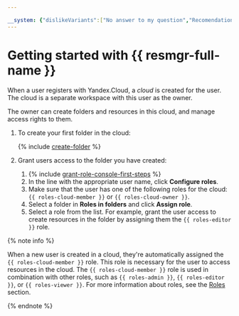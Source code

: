 ```yaml
---

__system: {"dislikeVariants":["No answer to my question","Recomendations didn't help","The content doesn't match title","Other"]}
---
```

# Getting started with {{ resmgr-full-name }}

When a user registers with Yandex.Cloud, a _cloud_ is created for the user. The cloud is a separate workspace with this user as the owner.

The owner can create folders and resources in this cloud, and manage access rights to them.

1. To create your first folder in the cloud:

    {% include [create-folder](../_includes/create-folder.md) %}

2. Grant users access to the folder you have created:
    1. {% include [grant-role-console-first-steps](../_includes/iam/grant-role-console-first-steps.md) %}
    1. In the line with the appropriate user name, click **Configure roles**.
    1. Make sure that the user has one of the following roles for the cloud: `{{ roles-cloud-member }}` or `{{ roles-cloud-owner }}`.
    1. Select a folder in **Roles in folders** and click **Assign role**.
    1. Select a role from the list. For example, grant the user access to create resources in the folder by assigning them the `{{ roles-editor }}` role.

{% note info %}

When a new user is created in a cloud, they're automatically assigned the `{{ roles-cloud-member }}` role. This role is necessary for the user to access resources in the cloud. The `{{ roles-cloud-member }}` role is used in combination with other roles, such as `{{ roles-admin }}`, `{{ roles-editor }}`, or `{{ roles-viewer }}`. For more information about roles, see the [Roles](../iam/concepts/access-control/roles.md) section.

{% endnote %}

